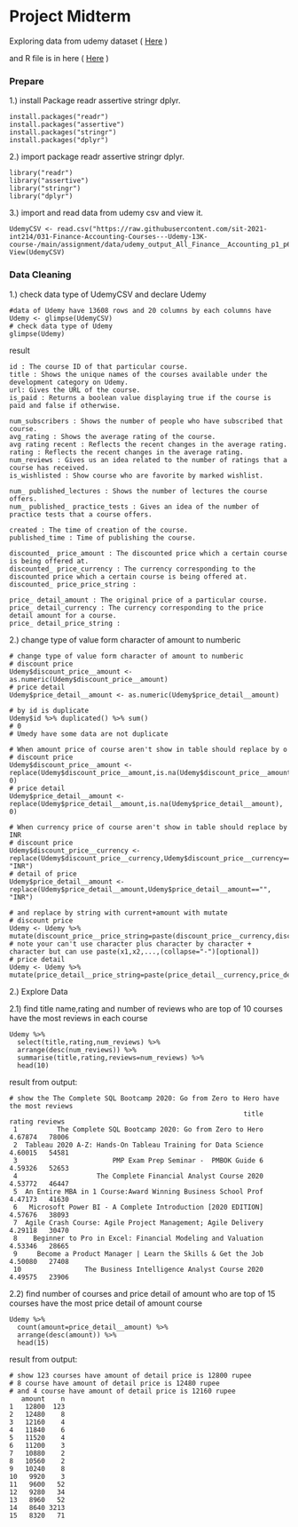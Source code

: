 # Project Midterm

Exploring data from udemy dataset ( [Here](https://raw.githubusercontent.com/sit-2021-int214/031-Finance-Accounting-Courses---Udemy-13K-course-/main/assignment/data/udemy_output_All_Finance__Accounting_p1_p626.csv) )

and R file is in here ( [Here](https://raw.githubusercontent.com/sit-2021-int214/031-Finance-Accounting-Courses---Udemy-13K-course-/main/assignment/MidtermAssignment.R) )

### Prepare

1.) install Package readr assertive stringr dplyr.

```{R}
install.packages("readr")
install.packages("assertive")
install.packages("stringr")
install.packages("dplyr")
```

2.) import package readr assertive stringr dplyr.

```{R}
library("readr")
library("assertive")
library("stringr")
library("dplyr")
```

3.) import and read data from udemy csv and view it.

```{R}
UdemyCSV <- read.csv("https://raw.githubusercontent.com/sit-2021-int214/031-Finance-Accounting-Courses---Udemy-13K-course-/main/assignment/data/udemy_output_All_Finance__Accounting_p1_p626.csv")
View(UdemyCSV)
```

### Data Cleaning

1.) check data type of UdemyCSV and declare Udemy

```{R}
#data of Udemy have 13608 rows and 20 columns by each columns have
Udemy <- glimpse(UdemyCSV)
# check data type of Udemy
glimpse(Udemy)
```

result

```{R}
id : The course ID of that particular course.
title : Shows the unique names of the courses available under the development category on Udemy.
url: Gives the URL of the course.
is_paid : Returns a boolean value displaying true if the course is paid and false if otherwise.

num_subscribers : Shows the number of people who have subscribed that course.
avg_rating : Shows the average rating of the course.
avg rating recent : Reflects the recent changes in the average rating.
rating : Reflects the recent changes in the average rating.
num_reviews : Gives us an idea related to the number of ratings that a course has received.
is_wishlisted : Show course who are favorite by marked wishlist.

num_ published_lectures : Shows the number of lectures the course offers.
num_ published_ practice_tests : Gives an idea of the number of practice tests that a course offers.

created : The time of creation of the course.
published_time : Time of publishing the course.

discounted_ price_amount : The discounted price which a certain course is being offered at.
discounted_ price_currency : The currency corresponding to the discounted price which a certain course is being offered at.
discounted_ price_price_string :

price_ detail_amount : The original price of a particular course.
price_ detail_currency : The currency corresponding to the price detail amount for a course.
price_ detail_price_string :
```

2.) change type of value form character of amount to numberic

```{R}
# change type of value form character of amount to numberic
# discount price
Udemy$discount_price__amount <- as.numeric(Udemy$discount_price__amount)
# price detail
Udemy$price_detail__amount <- as.numeric(Udemy$price_detail__amount)

# by id is duplicate
Udemy$id %>% duplicated() %>% sum()
# 0
# Umedy have some data are not duplicate

# When amount price of course aren't show in table should replace by o
# discount price
Udemy$discount_price__amount <- replace(Udemy$discount_price__amount,is.na(Udemy$discount_price__amount), 0)
# price detail
Udemy$price_detail__amount <- replace(Udemy$price_detail__amount,is.na(Udemy$price_detail__amount), 0)

# When currency price of course aren't show in table should replace by INR
# discount price
Udemy$discount_price__currency <- replace(Udemy$discount_price__currency,Udemy$discount_price__currency=="", "INR")
# detail of price
Udemy$price_detail__amount <- replace(Udemy$price_detail__amount,Udemy$price_detail__amount=="", "INR")

# and replace by string with current+amount with mutate
# discount price
Udemy <- Udemy %>% mutate(discount_price__price_string=paste(discount_price__currency,discount_price__amount))
# note your can't use character plus character by character + character but can use paste(x1,x2,...,(collapse="-")[optional])
# price detail
Udemy <- Udemy %>% mutate(price_detail__price_string=paste(price_detail__currency,price_detail__amount))
```

2.) Explore Data

2.1) find title name,rating and number of reviews who are top of 10 courses have the most reviews in each course

```{R}
Udemy %>%
  select(title,rating,num_reviews) %>%
  arrange(desc(num_reviews)) %>%
  summarise(title,rating,reviews=num_reviews) %>%
  head(10)
```

result from output:

```{R}
# show the The Complete SQL Bootcamp 2020: Go from Zero to Hero have the most reviews
                                                           title  rating reviews
 1          The Complete SQL Bootcamp 2020: Go from Zero to Hero 4.67874   78006
 2  Tableau 2020 A-Z: Hands-On Tableau Training for Data Science 4.60015   54581
 3                        PMP Exam Prep Seminar -  PMBOK Guide 6 4.59326   52653
 4                    The Complete Financial Analyst Course 2020 4.53772   46447
 5  An Entire MBA in 1 Course:Award Winning Business School Prof 4.47173   41630
 6   Microsoft Power BI - A Complete Introduction [2020 EDITION] 4.57676   38093
 7  Agile Crash Course: Agile Project Management; Agile Delivery 4.29118   30470
 8    Beginner to Pro in Excel: Financial Modeling and Valuation 4.53346   28665
 9     Become a Product Manager | Learn the Skills & Get the Job 4.50080   27408
 10                The Business Intelligence Analyst Course 2020 4.49575   23906
```

2.2) find number of courses and price detail of amount who are top of 15 courses have the most price detail of amount course

```{R}
Udemy %>%
  count(amount=price_detail__amount) %>%
  arrange(desc(amount)) %>%
  head(15)
```

result from output:

```{R}
# show 123 courses have amount of detail price is 12800 rupee
# 8 course have amount of detail price is 12480 rupee
# and 4 course have amount of detail price is 12160 rupee
   amount    n
1   12800  123
2   12480    8
3   12160    4
4   11840    6
5   11520    4
6   11200    3
7   10880    2
8   10560    2
9   10240    8
10   9920    3
11   9600   52
12   9280   34
13   8960   52
14   8640 3213
15   8320   71
```
